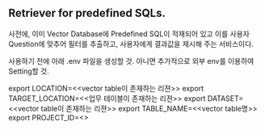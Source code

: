 ## Retriever for predefined SQLs.

사전에, 이미 Vector Database에 Predefined SQL이 적재되어 있고 이를 사용자 Question에 맞추어 필터를 추출하고, 사용자에게 결과값을 제시해 주는 서비스이다. 

사용하기 전에 아래 .env 파일을 생성할 것. 아니면 추가적으로 외부 env를 이용하여 Setting할 것.

export LOCATION=<<vector table이 존재하는 리젼>>
export TARGET_LOCATION=<<업무 테이블이 존재하는 리젼>>
export DATASET=<<vector table이 존재하는 리젼>>
export TABLE_NAME=<<vector table명>>
export PROJECT_ID=<<project id>>
